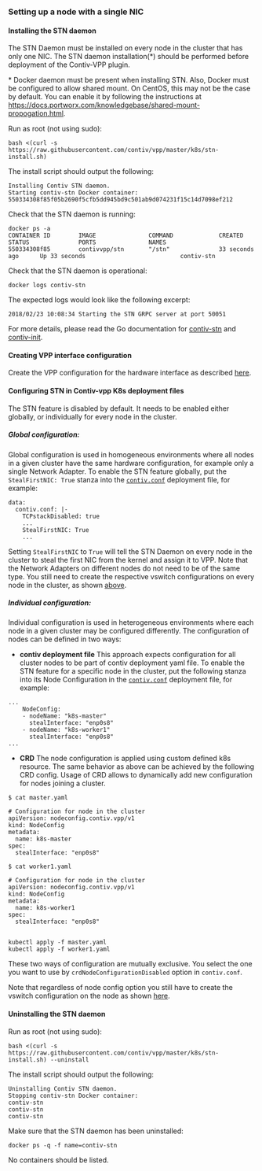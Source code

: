 ### Setting up a node with a single NIC

#### Installing the STN daemon
The STN Daemon must be installed on every node in the cluster that has only 
one NIC. The STN daemon installation(*) should be performed before deployment 
of the Contiv-VPP plugin.

\* Docker daemon must be present when installing STN.  Also, Docker must be configured to allow shared mount.
On CentOS, this may not be the case by default.  You can enable it by following the instructions at
https://docs.portworx.com/knowledgebase/shared-mount-propogation.html.

Run as root (not using sudo):
```
bash <(curl -s https://raw.githubusercontent.com/contiv/vpp/master/k8s/stn-install.sh)
```
The install script should output the following:
```
Installing Contiv STN daemon.
Starting contiv-stn Docker container:
550334308f85f05b2690f5cfb5dd945bd9c501ab9d074231f15c14d7098ef212
```

Check that the STN daemon is running:
```
docker ps -a 
CONTAINER ID        IMAGE               COMMAND             CREATED             STATUS              PORTS               NAMES
550334308f85        contivvpp/stn       "/stn"              33 seconds ago      Up 33 seconds                           contiv-stn
```

Check that the STN daemon is operational:
```
docker logs contiv-stn
```
The expected logs would look like the following excerpt:
```
2018/02/23 10:08:34 Starting the STN GRPC server at port 50051
```

For more details, please read the Go documentation for [contiv-stn](../../cmd/contiv-stn/doc.go)
and [contiv-init](../../cmd/contiv-init/doc.go).

#### Creating VPP interface configuration
Create the VPP configuration for the hardware interface as described 
[here](https://github.com/contiv/vpp/blob/master/docs/VPP_CONFIG.md#single-nic-configuration).

#### Configuring STN in Contiv-vpp K8s deployment files
The STN feature is disabled by default. It needs to be enabled either globally,
or individually for every node in the cluster. 

##### Global configuration:
Global configuration is used in homogeneous environments where all nodes in 
a given cluster have the same hardware configuration, for example only a single
Network Adapter. To enable the STN feature globally, put the `StealFirstNIC: True`
stanza into the [`contiv.conf`][1] deployment file, for example:
```
data:
  contiv.conf: |-
    TCPstackDisabled: true
    ...
    StealFirstNIC: True
    ...
```

Setting `StealFirstNIC` to `True` will tell the STN Daemon on every node in the 
cluster to steal the first NIC from the kernel and assign it to VPP. Note that
the Network Adapters on different nodes do not need to be of the same type. You
still need to create the respective vswitch configurations on every node in the
cluster, as shown [above](#creating-the-vpp-interface-configuration).

##### Individual configuration:
Individual configuration is used in heterogeneous environments where each node
in a given cluster may be configured differently. The configuration of nodes can
be defined in two ways:

- **contiv deployment file** This approach expects configuration for all cluster nodes
to be part of contiv deployment yaml file. To enable the STN feature for a specific
node in the cluster, put the following stanza into its Node Configuration in the [`contiv.conf`][1]
deployment file, for example:
```
...
    NodeConfig:
    - nodeName: "k8s-master"
      stealInterface: "enp0s8"
    - nodeName: "k8s-worker1"
      stealInterface: "enp0s8"
...
``` 

- **CRD** The node configuration is applied using custom defined k8s resource. The same behavior
as above can be achieved by the following CRD config. Usage of CRD allows to dynamically add new configuration 
for nodes joining a cluster.

```
$ cat master.yaml

# Configuration for node in the cluster
apiVersion: nodeconfig.contiv.vpp/v1
kind: NodeConfig
metadata:
  name: k8s-master
spec:
  stealInterface: "enp0s8"

$ cat worker1.yaml

# Configuration for node in the cluster
apiVersion: nodeconfig.contiv.vpp/v1
kind: NodeConfig
metadata:
  name: k8s-worker1
spec:
  stealInterface: "enp0s8"


kubectl apply -f master.yaml
kubectl apply -f worker1.yaml
```

These two ways of configuration are mutually exclusive. You select the one you want to use by
`crdNodeConfigurationDisabled` option in `contiv.conf`.

Note that regardless of node config option you still have to create the vswitch configuration on the node as
shown [here](#creating-the-vpp-interface-configuration).

#### Uninstalling the STN daemon

Run as root (not using sudo):
```
bash <(curl -s https://raw.githubusercontent.com/contiv/vpp/master/k8s/stn-install.sh) --uninstall
```
The install script should output the following:
```
Uninstalling Contiv STN daemon.
Stopping contiv-stn Docker container:
contiv-stn
contiv-stn
contiv-stn
```
Make sure that the STN daemon has been uninstalled:
```
docker ps -q -f name=contiv-stn
```
No containers should be listed.

[1]: ../../k8s/contiv-vpp.yaml
